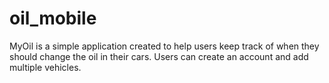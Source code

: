 # oil_mobile

MyOil is a simple application created to help users keep track of when they should change the oil in their cars.
Users can create an account and add multiple vehicles.
